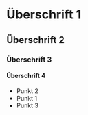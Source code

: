 # Überschrift 1
## Überschrift 2
### Überschrift 3
#### Überschrift 4

* Punkt 2
* Punkt 1
* Punkt 3